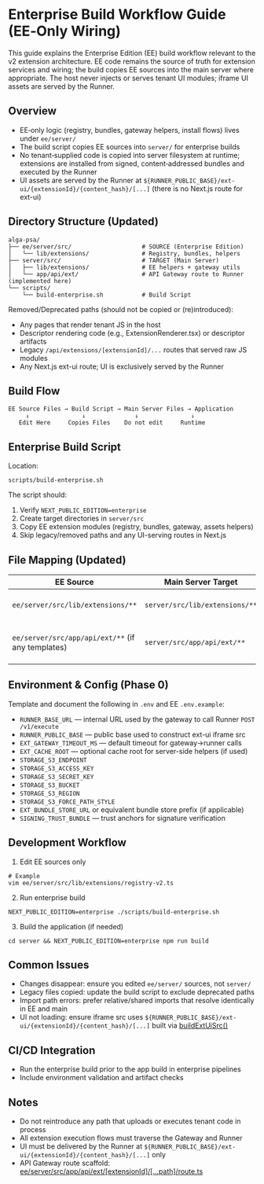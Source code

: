 # Enterprise Build Workflow Guide (EE‑Only Wiring)

This guide explains the Enterprise Edition (EE) build workflow relevant to the v2 extension architecture. EE code remains the source of truth for extension services and wiring; the build copies EE sources into the main server where appropriate. The host never injects or serves tenant UI modules; iframe UI assets are served by the Runner.

## Overview

- EE‑only logic (registry, bundles, gateway helpers, install flows) lives under `ee/server/`
- The build script copies EE sources into `server/` for enterprise builds
- No tenant‑supplied code is copied into server filesystem at runtime; extensions are installed from signed, content‑addressed bundles and executed by the Runner
- UI assets are served by the Runner at `${RUNNER_PUBLIC_BASE}/ext-ui/{extensionId}/{content_hash}/[...]` (there is no Next.js route for ext-ui)

## Directory Structure (Updated)

```
alga-psa/
├── ee/server/src/                    # SOURCE (Enterprise Edition)
│   └── lib/extensions/               # Registry, bundles, helpers
├── server/src/                       # TARGET (Main Server)
│   ├── lib/extensions/               # EE helpers + gateway utils
│   └── app/api/ext/                  # API Gateway route to Runner (implemented here)
└── scripts/
    └── build-enterprise.sh           # Build Script
```

Removed/Deprecated paths (should not be copied or (re)introduced):
- Any pages that render tenant JS in the host
- Descriptor rendering code (e.g., ExtensionRenderer.tsx) or descriptor artifacts
- Legacy `/api/extensions/[extensionId]/...` routes that served raw JS modules
- Any Next.js ext-ui route; UI is exclusively served by the Runner

## Build Flow

```
EE Source Files → Build Script → Main Server Files → Application
     ↓               ↓              ↓               ↓
   Edit Here     Copies Files    Do not edit     Runtime
```

## Enterprise Build Script

Location:
```
scripts/build-enterprise.sh
```

The script should:
1) Verify `NEXT_PUBLIC_EDITION=enterprise`
2) Create target directories in `server/src`
3) Copy EE extension modules (registry, bundles, gateway, assets helpers)
4) Skip legacy/removed paths and any UI-serving routes in Next.js

## File Mapping (Updated)

| EE Source                             | Main Server Target                     | Purpose                           |
|---------------------------------------|----------------------------------------|-----------------------------------|
| `ee/server/src/lib/extensions/**`     | `server/src/lib/extensions/**`         | Registry, bundles, helpers        |
| `ee/server/src/app/api/ext/**` (if any templates) | `server/src/app/api/ext/**`   | Gateway (proxy to Runner)         |

## Environment & Config (Phase 0)

Template and document the following in `.env` and EE `.env.example`:
- `RUNNER_BASE_URL` — internal URL used by the gateway to call Runner `POST /v1/execute`
- `RUNNER_PUBLIC_BASE` — public base used to construct ext-ui iframe src
- `EXT_GATEWAY_TIMEOUT_MS` — default timeout for gateway→runner calls
- `EXT_CACHE_ROOT` — optional cache root for server-side helpers (if used)
- `STORAGE_S3_ENDPOINT`
- `STORAGE_S3_ACCESS_KEY`
- `STORAGE_S3_SECRET_KEY`
- `STORAGE_S3_BUCKET`
- `STORAGE_S3_REGION`
- `STORAGE_S3_FORCE_PATH_STYLE`
- `EXT_BUNDLE_STORE_URL` or equivalent bundle store prefix (if applicable)
- `SIGNING_TRUST_BUNDLE` — trust anchors for signature verification

## Development Workflow

1) Edit EE sources only
```
# Example
vim ee/server/src/lib/extensions/registry-v2.ts
```
2) Run enterprise build
```
NEXT_PUBLIC_EDITION=enterprise ./scripts/build-enterprise.sh
```
3) Build the application (if needed)
```
cd server && NEXT_PUBLIC_EDITION=enterprise npm run build
```

## Common Issues

- Changes disappear: ensure you edited `ee/server/` sources, not `server/`
- Legacy files copied: update the build script to exclude deprecated paths
- Import path errors: prefer relative/shared imports that resolve identically in EE and main
- UI not loading: ensure iframe src uses `${RUNNER_PUBLIC_BASE}/ext-ui/{extensionId}/{content_hash}/[...]` built via [buildExtUiSrc()](ee/server/src/lib/extensions/ui/iframeBridge.ts:38)

## CI/CD Integration

- Run the enterprise build prior to the app build in enterprise pipelines
- Include environment validation and artifact checks

## Notes

- Do not reintroduce any path that uploads or executes tenant code in process
- All extension execution flows must traverse the Gateway and Runner
- UI must be delivered by the Runner at `${RUNNER_PUBLIC_BASE}/ext-ui/{extensionId}/{content_hash}/[...]` only
- API Gateway route scaffold: [ee/server/src/app/api/ext/[extensionId]/[...path]/route.ts](ee/server/src/app/api/ext/%5BextensionId%5D/%5B...path%5D/route.ts)
